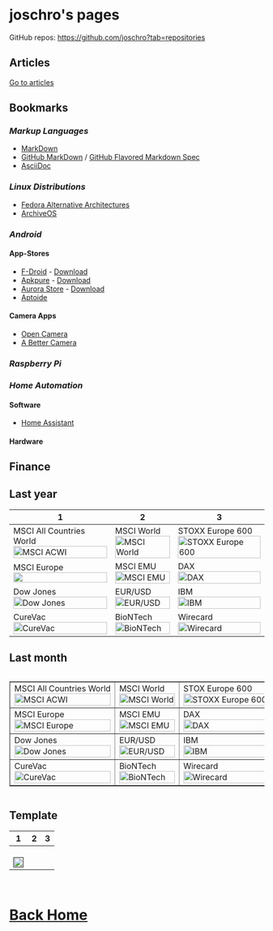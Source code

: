 joschro's pages
===============
GitHub repos: <https://github.com/joschro?tab=repositories>

Articles
--------
[Go to articles](articles/)

Bookmarks
---------

### *Markup Languages*
- [MarkDown](https://github.com/adam-p/markdown-here/wiki/Markdown-Cheatsheet)
- [GitHub MarkDown](https://guides.github.com/features/mastering-markdown/) / [GitHub Flavored Markdown Spec](https://github.github.com/gfm/)
- [AsciiDoc](https://asciidoctor.org/docs/asciidoc-syntax-quick-reference)

### *Linux Distributions*
- [Fedora Alternative Architectures](https://alt.fedoraproject.org/alt/)
- [ArchiveOS](https://archiveos.org/)

### *Android*
#### **App-Stores**
- [F-Droid](https://f-droid.org/) - [Download](https://f-droid.org/FDroid.apk)
- [Apkpure](https://apkpure.com/) - [Download](https://apkpure.com/apkpure/com.apkpure.aegon/download?from=aegon)
- [Aurora Store](https://auroraoss.com/) - [Download](https://f-droid.org/packages/com.aurora.store/)
- [Aptoide](https://www.aptoide.com/)

#### **Camera Apps**
- [Open Camera](https://play.google.com/store/apps/details?id=net.sourceforge.opencamera)
- [A Better Camera](https://play.google.com/store/apps/details?id=com.almalence.opencam)

### *Raspberry Pi*

### *Home Automation*
#### **Software**
- [Home Assistant](https://www.home-assistant.io/)

#### **Hardware**


Finance
-------
<h2>Last year</h2>
<div>
  <table>
    <thead>
      <tr>
        <th>1</th>
        <th>2</th>
        <th>3</th>
      </tr>
    </thead>
    <body>
      <tr>
        <td>
          MSCI All Countries World<br>
          <a href="https://www.finanzen.net/etf/spdr-msci-acwi-etf-ie00b44z5b48" target="_blank">
            <img src="https://c.finanzen.net/Chart.axd?charttype=FundPriceChart&isin=IE00B44Z5B48&months=12" alt="MSCI ACWI" width="100%">
          </a>
        </td>
        <td>
          MSCI World<br>
          <a href="https://www.finanzen.net/etf/lyxor-msci-world-etf-fr0010315770" target="_blank">
            <img src="https://c.finanzen.net/Chart.axd?charttype=FundPriceChart&isin=FR0010315770&months=12" alt="MSCI World" width="100%">
          </a>
        </td>
        <td>
          STOXX Europe 600<br>
          <a href="https://www.finanzen.net/etf/ishares-stoxx-europe-600-etf-de0002635307" target="_blank">
            <img src="https://c.finanzen.net/Chart.axd?charttype=FundPriceChart&isin=DE0002635307&months=12" alt="STOXX Europe 600" width="100%">
          </a>
        </td>
      </tr>
      <tr>
        <td>
          MSCI Europe<br>
          <a href="https://www.finanzen.net/etf/hsbc-msci-europe-etf-ie00b5bd5k76" target="_blank">
            <img src="https://c.finanzen.net/Chart.axd?charttype=FundPriceChart&isin=IE00B5BD5K76&months=12" alt="" width="100%">
          </a>
        </td>
        <td>
          MSCI EMU<br>
          <a href="https://www.finanzen.net/etf/ubs-etf-msci-emu-etf-a-lu0147308422" target="_blank">
            <img src="https://c.finanzen.net/Chart.axd?charttype=FundPriceChart&isin=LU0147308422&months=12" alt="MSCI EMU" width="100%">
          </a>
        </td>
        <td>
          DAX<br>
          <a href="https://www.finanzen.net/etf/xtrackers-dax-income-etf-1d-lu0838782315" target="_blank">
            <img src="https://c.finanzen.net/Chart.axd?charttype=FundPriceChart&isin=LU0838782315&months=12" alt="DAX" width="100%">
          </a>
        </td>
      </tr>
      <tr>
        <td>
          Dow Jones<br>
          <a href="https://www.finanzen.net/index/dow_jones" target="_blank">
            <img src="https://c.finanzen.net/chart.gfx?chartType=1&time=10000&dateStart=&dateEnd=&height=500&width=960&symbol=DJI.DJ&exchangeId=101&countryId=840&volumeUnit=0&gridGlobalOff=0&fill=0" alt="Dow Jones" width="100%">
          </a>
        </td>
        <td>
          EUR/USD<br>
          <a href="https://www.finanzen.net/devisen/dollar/chart" target="_blank">
            <img src="https://c.finanzen.net/cst/FinanzenDe/chart.aspx?instruments=1,946681,148,333&style=line_year&period=OneYear&timezone=W.%20Europe%20Standard%20Time" alt="EUR/USD" width="100%">
          </a>
        </td>
        <td>
          IBM<br>
          <a href="https://www.finanzen.net/aktien/ibm-aktie" target="_blank">
            <img src="https://c.finanzen.net/chart.gfx?chartType=1&time=600&height=500&width=960&symbol=US4592001014&exchangeId=2&volumeUnit=1&gridGlobalOff=0" alt="IBM" width="100%">
          </a>
        </td>
      </tr>
      <tr>
        <td>
          CureVac<br>
          <a href="https://www.finanzen.net/aktien/curevac-aktie" target="_blank">
            <img src="https://c.finanzen.net/chart.gfx?chartType=1&time=600&height=500&width=960&symbol=NL0015436031&exchangeId=2&volumeUnit=1&gridGlobalOff=0" alt="CureVac" width="100%">
          </a>
        </td>
        <td>
          BioNTech<br>
          <a href="https://www.finanzen.net/aktien/biontech-aktie" target="_blank">
            <img src="https://c.finanzen.net/chart.gfx?chartType=1&time=10000&height=500&width=960&symbol=US09075V1026&exchangeId=2&volumeUnit=1&gridGlobalOff=0" alt="BioNTech" width="100%">
          </a>
        </td>
        <td>
          Wirecard<br>
          <a href="https://www.finanzen.net/aktien/wirecard-aktie" target="_blank">
            <img src="https://c.finanzen.net/chart.gfx?chartType=1&time=10000&height=500&width=960&symbol=DE0007472060&exchangeId=2&volumeUnit=1&gridGlobalOff=0" alt="Wirecard" width="100%">
          </a>
        </td>
      </tr>
    </tbody>
  </table>
</div>

<h2>Last month</h2>
<div style="overflow-x:auto;">
  <table style="border-collapse: collapse; width: 100%; min-width: 600px;" border="1">
    <tbody>
      <tr>
        <td>
          MSCI All Countries World<br>
          <a href="https://www.finanzen.net/etf/spdr-msci-acwi-etf-ie00b44z5b48" target="_blank">
            <img src="https://c.finanzen.net/Chart.axd?charttype=FundPriceChart&isin=IE00B44Z5B48&months=1" alt="MSCI ACWI" width="100%">
          </a>
        </td>
        <td>
          MSCI World<br>
          <a href="https://www.finanzen.net/etf/lyxor-msci-world-etf-fr0010315770" target="_blank">
            <img src="https://c.finanzen.net/Chart.axd?charttype=FundPriceChart&isin=FR0010315770&months=1" alt="MSCI World" width="100%">
          </a>
        </td>
        <td>
          STOX Europe 600<br>
          <a href="https://www.finanzen.net/etf/ishares-stoxx-europe-600-etf-de0002635307" target="_blank">
            <img src="https://c.finanzen.net/Chart.axd?charttype=FundPriceChart&isin=DE0002635307&months=1" alt="STOXX Europe 600" width="100%">
          </a>
        </td>
      </tr>
      <tr>
        <td>
          MSCI Europe<br>
          <a href="https://www.finanzen.net/etf/hsbc-msci-europe-etf-ie00b5bd5k76" target="_blank">
            <img src="https://c.finanzen.net/Chart.axd?charttype=FundPriceChart&isin=IE00B5BD5K76&months=1" alt="MSCI Europe" width="100%">
          </a>
        </td>
        <td>
          MSCI EMU<br>
          <a href="https://www.finanzen.net/etf/ubs-etf-msci-emu-etf-a-lu0147308422" target="_blank">
            <img src="https://c.finanzen.net/Chart.axd?charttype=FundPriceChart&isin=LU0147308422&months=1" alt="MSCI EMU" width="100%">
          </a>
        </td>
        <td>
          DAX<br>
          <a href="https://www.finanzen.net/etf/xtrackers-dax-income-etf-1d-lu0838782315" target="_blank">
            <img src="https://c.finanzen.net/Chart.axd?charttype=FundPriceChart&isin=LU0838782315&months=1" alt="DAX" width="100%">
          </a>
        </td>
      </tr>
      <tr>
        <td>
          Dow Jones<br>
          <a href="https://www.finanzen.net/index/dow_jones" target="_blank">
            <img src="https://c.finanzen.net/chart.gfx?chartType=1&time=100&dateStart=&dateEnd=&height=500&width=960&symbol=DJI.DJ&exchangeId=101&countryId=840&volumeUnit=0&gridGlobalOff=0&fill=0" alt="Dow Jones" width="100%">
          </a>
        </td>
        <td>
          EUR/USD<br>
          <a href="https://www.finanzen.net/devisen/dollar/chart" target="_blank">
            <img src="https://c.finanzen.net/cst/FinanzenDe/chart.aspx?instruments=1,946681,148,333&style=line_year&period=OneWeek&timezone=W.%20Europe%20Standard%20Time" alt="EUR/USD" width="100%">
          </a>
        </td>
        <td>
          IBM<br>
          <a href="https://www.finanzen.net/aktien/ibm-aktie" target="_blank">
            <img src="https://c.finanzen.net/chart.gfx?chartType=1&time=100&height=500&width=960&symbol=US4592001014&exchangeId=2&volumeUnit=1&gridGlobalOff=0" alt="IBM" width="100%">
          </a>
        </td>
      </tr>
      <tr>
        <td>
          CureVac<br>
          <a href="https://www.finanzen.net/aktien/curevac-aktie" target="_blank">
            <img src="https://c.finanzen.net/chart.gfx?chartType=1&time=100&height=500&width=960&symbol=NL0015436031&exchangeId=2&volumeUnit=1&gridGlobalOff=0" alt="CureVac" width="100%">
          </a>
        </td>
        <td>
          BioNTech<br>
          <a href="https://www.finanzen.net/aktien/biontech-aktie" target="_blank">
            <img src="https://c.finanzen.net/chart.gfx?chartType=1&time=100&height=500&width=960&symbol=US09075V1026&exchangeId=2&volumeUnit=1&gridGlobalOff=0" alt="BioNTech" width="100%">
          </a>
        </td>
        <td>
          Wirecard<br>
          <a href="https://www.finanzen.net/aktien/wirecard-aktie" target="_blank">
            <img src="https://c.finanzen.net/chart.gfx?chartType=1&time=100&height=500&width=960&symbol=DE0007472060&exchangeId=2&volumeUnit=1&gridGlobalOff=0" alt="Wirecard" width="100%">
          </a>
        </td>
      </tr>
  </table>
</div>

<h2>Template</h2>
<div>
  <table>
    <thead>
      <tr>
        <th>1</th>
        <th>2</th>
        <th>3</th>
      </tr>
    </thead>
    <body>
      <tr>
        <td>
          <br>
          <a href="" target="_blank">
            <img src="" alt="" width="100%">
          </a>
        </td>
      </tr>
    </tbody>
  </table>
</div>
<br>

# [Back Home](https://joschro.github.io/)
